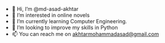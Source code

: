 - 👋 Hi, I’m @md-asad-akhtar
- 👀 I’m interested in online novels
- 🌱 I’m currently learning Computer Engineering.
- 💞️ I’m looking to improve my skills in Python
- 📫 You can reach me on akhtarmohammadasad@gmail.com

<!---
md-asad-akhtar/md-asad-akhtar is a ✨ special ✨ repository because its `README.md` (this file) appears on your GitHub profile.
You can click the Preview link to take a look at your changes.
--->
